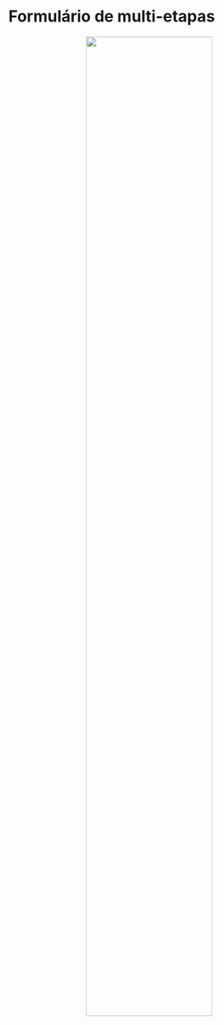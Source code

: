 # Formulário de multi-etapas

<div align="center">
  <img src="https://user-images.githubusercontent.com/49173189/149989381-53f684a6-7614-41ad-9497-1e5f9ac015ec.png" width="67%" /> 
</div>

